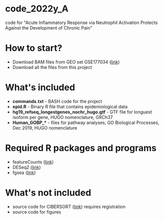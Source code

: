 # code_2022y_A
code for "Acute Inflammatory Response via Neutrophil Activation Protects Against the Development of Chronic Pain"

# How to start?
<ul>
  <li>Download BAM files from GEO set GSE177034 (<a href="https://www.ncbi.nlm.nih.gov/geo/query/acc.cgi?acc=GSE177034" target="_blank">link</a>)</li>
  <li>Download all the files from this project</li>
</ul>

# What's included
<ul>
  <li><b>commands.txt</b> - BASH code for the project</li>
  <li><b>epid.R</b> - Binary R file that contains epidemiological data</li>
  <li><b>hg19_refseq_longestgenes_nochr_hugo.gtf</b> - GTF file for longuest isoform per gene, HUGO nomenclature, GRCh37</li>
  <li><b>Human_GOBP_*</b> - files for pathway analyses, GO Biological Processes, Dec 2019, HUGO nomenclature</li>
</ul>

# Required R packages and programs
<ul>
  <li>featureCounts (<a href="http://subread.sourceforge.net/featureCounts.html" target="_blank">link</a>)</li>
  <li>DESeq2 (<a href="https://bioconductor.org/packages/release/bioc/html/DESeq2.html" target="_blank">link</a>)</li>
  <li>fgsea (<a href="https://bioconductor.org/packages/release/bioc/html/fgsea.html" target="_blank">link</a>)</li>
</ul>

# What's not included
<ul>
  <li>source code for CIBERSORT (<a href="https://cibersort.stanford.edu/" target="_blank">link</a>) requires registration</li>
  <li>source code for figures</li>
</ul>
